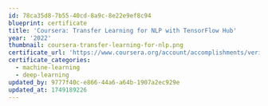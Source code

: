 ```yaml
---
id: 78ca35d8-7b55-40cd-8a9c-8e22e9ef8c94
blueprint: certificate
title: 'Coursera: Transfer Learning for NLP with TensorFlow Hub'
year: '2022'
thumbnail: coursera-transfer-learning-for-nlp.png
certificate_url: 'https://www.coursera.org/account/accomplishments/verify/EYFJ2CZ5WYQ8'
certificate_categories:
  - machine-learning
  - deep-learning
updated_by: 9777f40c-e866-44a6-a64b-1907a2ec929e
updated_at: 1749189226
---
```

